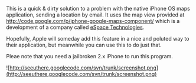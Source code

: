 This is a quick & dirty solution to a problem with the native iPhone OS maps application, sending a location by email. It uses the map view provided at http://code.google.com/p/iphone-google-maps-component/ which is a development of a company called [eSpace Technologies](http://www.espacetechnologies.com/).

Hopefully, Apple will someday add this feature in a nice and poluted way to their application, but meanwhile you can use this to do just that.

Pleae note that you need a jailbroken 2.x iPhone to run this program.

![http://seeuthere.googlecode.com/svn/trunk/screenshot.png](http://seeuthere.googlecode.com/svn/trunk/screenshot.png)
